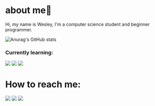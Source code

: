 # about me👋

Hi, my name is Wesley, I'm a computer science student and beginner programmer.

![Anurag's GitHub stats](https://github-readme-stats.vercel.app/api?username=aaquinowesley&show_icons=true&theme=vue-dark)

### Currently learning:
<img src= "https://img.shields.io/badge/Python-3776AB?style=for-the-badge&logo=python&logoColor=white">
<img src= "https://img.shields.io/badge/JavaScript-323330?style=for-the-badge&logo=javascript&logoColor=F7DF1E">
<img src="https://img.shields.io/badge/PHP-777BB4?style=for-the-badge&logo=php&logoColor=white">

# How to reach me:
[<img src = "https://img.shields.io/badge/instagram-%23E4405F.svg?&style=for-the-badge&logo=instagram&logoColor=white">](https://www.instagram.com/aaquinowesley/) 
[<img src="https://img.shields.io/badge/medium-%2312100E.svg?&style=for-the-badge&logo=medium&logoColor=white" />](https://medium.com/@aaquinowesley)  [<img src="https://img.shields.io/badge/linkedin-%230077B5.svg?&style=for-the-badge&logo=linkedin&logoColor=white" />](https://www.linkedin.com/in/wesleyaquino/)
